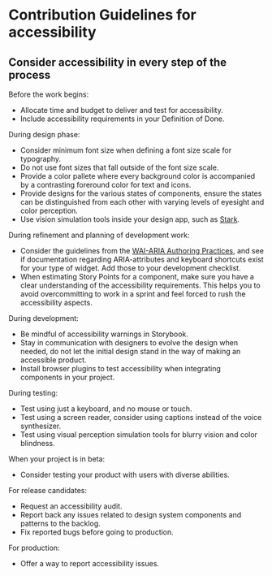 <!--
@license EUPL-1.2
Copyright (c) 2021 Robbert Broersma
-->

# Contribution Guidelines for accessibility

## Consider accessibility in every step of the process

Before the work begins:

- Allocate time and budget to deliver and test for accessibility.
- Include accessibility requirements in your Definition of Done.

During design phase:

- Consider minimum font size when defining a font size scale for typography.
- Do not use font sizes that fall outside of the font size scale.
- Provide a color pallete where every background color is accompanied by a contrasting foreround color for text and icons.
- Provide designs for the various states of components, ensure the states can be distinguished from each other with varying levels of eyesight and color perception.
- Use vision simulation tools inside your design app, such as [Stark](https://www.getstark.co).

During refinement and planning of development work:

- Consider the guidelines from the [WAI-ARIA Authoring Practices](https://www.w3.org/TR/wai-aria-practices/#aria_ex), and see if documentation regarding ARIA-attributes and keyboard shortcuts exist for your type of widget. Add those to your development checklist.
- When estimating Story Points for a component, make sure you have a clear understanding of the accessibility requirements. This helps you to avoid overcommitting to work in a sprint and feel forced to rush the accessibility aspects.

During development:

- Be mindful of accessibility warnings in Storybook.
- Stay in communication with designers to evolve the design when needed, do not let the initial design stand in the way of making an accessible product.
- Install browser plugins to test accessibility when integrating components in your project.

During testing:

- Test using just a keyboard, and no mouse or touch.
- Test using a screen reader, consider using captions instead of the voice synthesizer.
- Test using visual perception simulation tools for blurry vision and color blindness.

When your project is in beta:

- Consider testing your product with users with diverse abilities.

For release candidates:

- Request an accessibility audit.
- Report back any issues related to design system components and patterns to the backlog.
- Fix reported bugs before going to production.

For production:

- Offer a way to report accessibility issues.
